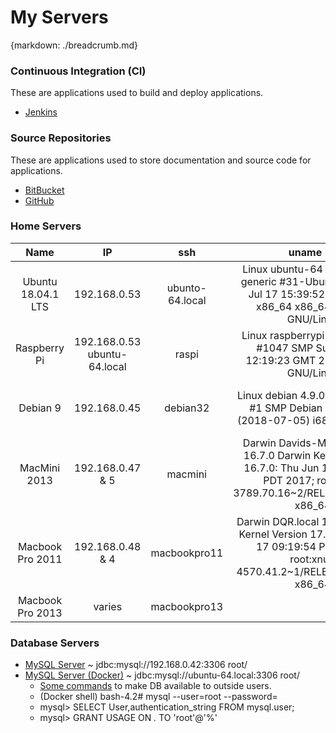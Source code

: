 # My Servers
{markdown: ./breadcrumb.md}

### Continuous Integration (CI)

These are applications used to build and deploy applications.

* [Jenkins](http://192.168.0.45:8080)

### Source Repositories

These are applications used to store documentation and source code for applications.

* [BitBucket](https://bitbucket.org)
* [GitHub](https:/github.com)

### Home Servers
| Name  | IP  | ssh  | uname -a  | Description  |
|:-:|:-:|:-:|:-:|:-:|
| Ubuntu 18.04.1 LTS | 192.168.0.53 | ubunto-64.local | Linux ubuntu-64 4.15.0-29-generic #31-Ubuntu SMP Tue Jul 17 15:39:52 UTC 2018 x86_64 x86_64 x86_64 GNU/Linux | 64-bit 16 GB with 2 TB onboard storage  |
| Raspberry Pi  | 192.168.0.53 ubuntu-64.local | raspi | Linux raspberrypi 4.9.59-v7+ #1047 SMP Sun Oct 29 12:19:23 GMT 2017 armv7l GNU/Linux  | 64-bit 2 GB with 5 TB store USB drive  |
| Debian 9 | 192.168.0.45 | debian32  | Linux debian 4.9.0-7-686-pae #1 SMP Debian 4.9.110-1 (2018-07-05) i686 GNU/Linux | 32 bit 16 GB with 1 TB onboard storage  |
| MacMini 2013 | 192.168.0.47 & 5  | macmini  | Darwin Davids-MacMini.local 16.7.0 Darwin Kernel Version 16.7.0: Thu Jun 15 17:36:27 PDT 2017; root:xnu-3789.70.16~2/RELEASE_X86_64 x86_64 | i7 4GB, 1TB storage  |
| Macbook Pro 2011 | 192.168.0.48 & 4 | macbookpro11 | Darwin DQR.local 17.4.0 Darwin Kernel Version 17.4.0: Sun Dec 17 09:19:54 PST 2017; root:xnu-4570.41.2~1/RELEASE_X86_64 x86_64 | i7 8 GB, 1TB SSD storage  |
| Macbook Pro 2013 | varies | macbookpro13 |  | TBD  |

### Database Servers

* [MySQL Server](jdbc:mysql://192.168.0.42:3306) ~ jdbc:mysql://192.168.0.42:3306 root/
* [MySQL Server (Docker)](jdbc:mysql://ubuntu-64.local:3306) ~ jdbc:mysql://ubuntu-64.local:3306 root/
    * [Some commands](https://github.com/docker-library/mysql/issues/230) to make DB available to outside users.
    * (Docker shell) bash-4.2# mysql --user=root --password=<mypassword>
    *  mysql> SELECT User,authentication_string FROM mysql.user;
    *  mysql> GRANT USAGE ON *.* TO 'root'@'%'
